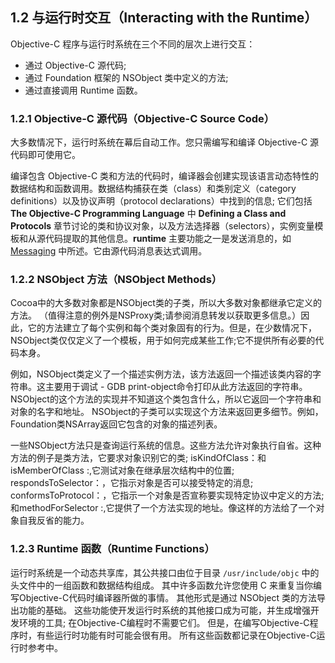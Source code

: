 ## 1.2 与运行时交互（Interacting with the Runtime）

Objective-C 程序与运行时系统在三个不同的层次上进行交互：

* 通过 Objective-C 源代码;
* 通过 Foundation 框架的 NSObject 类中定义的方法;
* 通过直接调用 Runtime 函数。

### 1.2.1 Objective-C 源代码（Objective-C Source Code）

大多数情况下，运行时系统在幕后自动工作。您只需编写和编译 Objective-C 源代码即可使用它。

编译包含 Objective-C 类和方法的代码时，编译器会创建实现该语言动态特性的数据结构和函数调用。数据结构捕获在类（class）和类别定义（category definitions）以及协议声明（protocol declarations）中找到的信息; 它们包括 **The Objective-C Programming Language** 中 **Defining a Class and Protocols** 章节讨论的类和协议对象，以及方法选择器（selectors），实例变量模板和从源代码提取的其他信息。**runtime** 主要功能之一是发送消息的，如[Messaging](https://developer.apple.com/library/content/documentation/Cocoa/Conceptual/ObjCRuntimeGuide/Articles/ocrtHowMessagingWorks.html#//apple_ref/doc/uid/TP40008048-CH104-SW1) 中所述。它由源代码消息表达式调用。

### 1.2.2 NSObject 方法（NSObject Methods）

Cocoa中的大多数对象都是NSObject类的子类，所以大多数对象都继承它定义的方法。 （值得注意的例外是NSProxy类;请参阅消息转发以获取更多信息。）因此，它的方法建立了每个实例和每个类对象固有的行为。但是，在少数情况下，NSObject类仅仅定义了一个模板，用于如何完成某些工作;它不提供所有必要的代码本身。

例如，NSObject类定义了一个描述实例方法，该方法返回一个描述该类内容的字符串。这主要用于调试 - GDB print-object命令打印从此方法返回的字符串。 NSObject的这个方法的实现并不知道这个类包含什么，所以它返回一个字符串和对象的名字和地址。 NSObject的子类可以实现这个方法来返回更多细节。例如，Foundation类NSArray返回它包含的对象的描述列表。

一些NSObject方法只是查询运行系统的信息。这些方法允许对象执行自省。这种方法的例子是类方法，它要求对象识别它的类; isKindOfClass：和isMemberOfClass :,它测试对象在继承层次结构中的位置; respondsToSelector：，它指示对象是否可以接受特定的消息; conformsToProtocol：，它指示一个对象是否宣称要实现特定协议中定义的方法;和methodForSelector :,它提供了一个方法实现的地址。像这样的方法给了一个对象自我反省的能力。

### 1.2.3 Runtime 函数（Runtime Functions）

运行时系统是一个动态共享库，其公共接口由位于目录 `/usr/include/objc` 中的头文件中的一组函数和数据结构组成。 其中许多函数允许您使用 C 来重复当你编写Objective-C代码时编译器所做的事情。 其他形式是通过 NSObject 类的方法导出功能的基础。 这些功能使开发运行时系统的其他接口成为可能，并生成增强开发环境的工具; 在Objective-C编程时不需要它们。 但是，在编写Objective-C程序时，有些运行时功能有时可能会很有用。 所有这些函数都记录在Objective-C运行时参考中。
